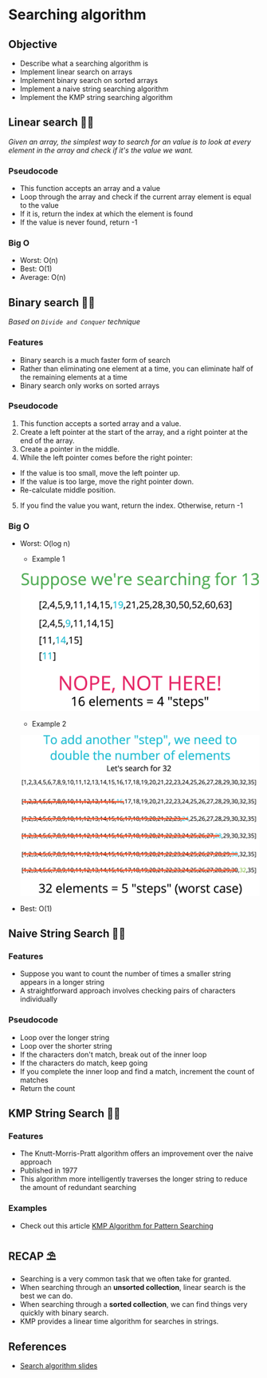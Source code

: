 # Searching algorithm

## Objective

- Describe what a searching algorithm is
- Implement linear search on arrays
- Implement binary search on sorted arrays
- Implement a naive string searching algorithm
- Implement the KMP string searching algorithm

## Linear search 👨‍🌾
*Given an array, the simplest way to search for an value is to look at every element in the array and check if it's the value we want.*

### Pseudocode

- This function accepts an array and a value
- Loop through the array and check if the current array element is equal to the value
- If it is, return the index at which the element is found
- If the value is never found, return -1

### Big O

- Worst: O(n)
- Best: O(1)
- Average: O(n)

## Binary search 👨‍🚀
*Based on `Divide and Conquer` technique*

### Features

- Binary search is a much faster form of search
- Rather than eliminating one element at a time, you can eliminate half of the remaining elements at a time
- Binary search only works on sorted arrays

### Pseudocode

1. This function accepts a sorted array and a value.
2. Create a left pointer at the start of the array, and a right pointer at the end of the array.
3. Create a pointer in the middle.
4. While the left pointer comes before the right pointer:
  - If the value is too small, move the left pointer up.
  - If the value is too large, move the right pointer down.
  - Re-calculate middle position.
5. If you find the value you want, return the index. Otherwise, return -1

### Big O

- Worst: O(log n)
  - Example 1

  ![Binary search bigO example 1](../../assets/images/binary-search-bigO-1.png)

  - Example 2

  ![Binary search bigO example 2](../../assets/images/binary-search-bigO-2.png)

- Best: O(1)

## Naive String Search 👩‍🎤

### Features

- Suppose you want to count the number of times a smaller string appears in a longer string
- A straightforward approach involves checking pairs of characters individually

### Pseudocode

- Loop over the longer string
- Loop over the shorter string
- If the characters don't match, break out of the inner loop
- If the characters do match, keep going
- If you complete the inner loop and find a match, increment the count of matches
- Return the count

## KMP String Search 👨‍🏫

### Features

- The Knutt-Morris-Pratt algorithm offers an improvement over the naive approach
- Published in 1977
- This algorithm more intelligently traverses the longer string to reduce the amount of redundant searching

### Examples

- Check out this article [KMP Algorithm for Pattern Searching](https://www.geeksforgeeks.org/kmp-algorithm-for-pattern-searching/)

## RECAP ⛱

- Searching is a very common task that we often take for granted.
- When searching through an **unsorted collection**, linear search is the best we can do.
- When searching through a **sorted collection**, we can find things very quickly with binary search.
- KMP provides a linear time algorithm for searches in strings.

## References
- [Search algorithm slides](hhttps://cs.slides.com/colt_steele/tries-21#/)


